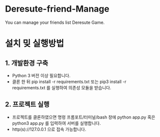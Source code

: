 # Deresute-friend-Manage
You can manage your friends list Deresute Game.

# 설치 밎 실행방법


## 1. 개발환경 구축
 * Python 3 버전 이상 필요합니다.
 * 클론 한 뒤 pip install -r requirements.txt 또는 pip3 install -r requirements.txt 를 실행하여 의존성 모듈을 받습니다.

## 2. 프로젝트 실행
 * 프로젝트를 클론하였으면 명령 프롬포트/터미널/bash 창에 python app.py 혹은 python3 app.py 를 입력하여 서버를 실행합니다.
 * http(s)://127.0.0.1 으로 접속 가능합니다.
